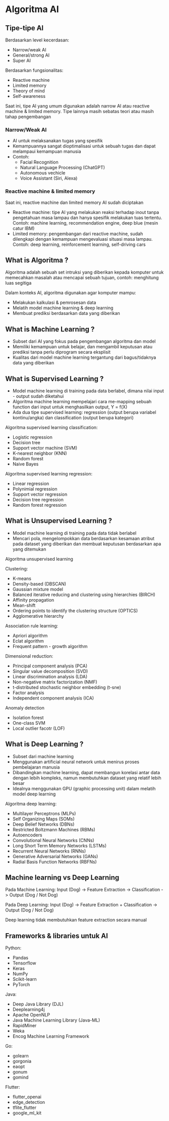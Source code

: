 # Algoritma AI

## Tipe-tipe AI

Berdasarkan level kecerdasan:

- Narrow/weak AI
- General/strong AI
- Super AI

Berdasarkan fungsionalitas:

- Reactive machine
- Limited memory
- Theory of mind
- Self-awareness

Saat ini, tipe AI yang umum digunakan adalah narrow AI atau reactive machine & limited memory. Tipe lainnya masih sebatas teori atau masih tahap pengembangan

### Narrow/Weak AI

- AI untuk melaksanakan tugas yang spesifik
- Kemampuannya sangat dioptimalisasi untuk sebuah tugas dan dapat melampaui kemampuan manusia
- Contoh:
  - Facial Recognition
  - Natural Language Processing (ChatGPT)
  - Autonomous vechicle
  - Voice Assistant (Siri, Alexa)

### Reactive machine & limited memory

Saat ini, reactive machine dan limited memory AI sudah diciptakan

- Reactive machine: tipe AI yang melakukan reaksi terhadap inout tanpa pengetahuan masa lampau dan hanya spesifik melakukan tuas tertentu. Contoh: machine learning, recommendation engine, deep blue (mesin catur IBM)
- Limited memory: pengembangan dari reactive machine, sudah dilengkapi dengan kemampuan mengevaluasi situasi masa lampau. Contoh: deep learning, reinforcement learning, self-driving cars

## What is Algoritma ?

Algoritma adalah sebuah set intruksi yang diberikan kepada komputer untuk memecahkan masalah atau mencapai sebuah tujuan, contoh: menghitung luas segitiga

Dalam konteks AI, algoritma digunakan agar komputer mampu:

- Melakukan kalkulasi & pemrosesan data
- Melatih model machine learning & deep learning
- Membuat prediksi berdasarkan data yang diberikan

## What is Machine Learning ?

- Subset dari AI yang fokus pada pengembangan algoritma dan model
- Memiliki kemampuan untuk belajar, dan mengambil keputusan atau prediksi tanpa perlu diprogram secara eksplisit
- Kualitas dari model machine learning tergantung dari bagus/tidaknya data yang diberikan

## What is Supervised Learning ?

- Model machine learning di training pada data berlabel, dimana nilai input - output sudah diketahui
- Algoritma machine learning mempelajari cara me-mapping sebuah function dari input untuk menghasilkan output, Y = f(X)
- Ada dua tipe supervised learning: regression (output berupa variabel kontinu/angka) dan classification (output berupa kategori)

Algoritma supervised learning classification:

- Logistic regression
- Decision tree
- Support vector machine (SVM)
- K-nearest neighbor (KNN)
- Random forest
- Naive Bayes

Algoritma supervised learning regression:

- Linear regression
- Polynimial regression
- Support vector regression
- Decision tree regression
- Random forest regression

## What is Unsupervised Learning ?

- Model machine learning di training pada data tidak berlabel
- Mencari pola, mengelompokkan data berdasarkan kesamaan atribut pada dataset yang diberikan dan membuat keputusan berdasarkan apa yang ditemukan

Algoritma unsupervised learning

Clustering:

- K-means
- Density-based (DBSCAN)
- Gaussian mixture model
- Balanced iterative reducing and clustering using hierarchies (BIRCH)
- Affinity propagation
- Mean-shift
- Ordering points to identify the clustering structure (OPTICS)
- Agglomerative hierarchy

Association rule learning:

- Apriori algorithm
- Eclat algorithm
- Frequent pattern - growth algorithm

Dimensional reduction:

- Principal component analysis (PCA)
- Singular value decomposition (SVD)
- Linear discrimination analysis (LDA)
- Non-negative matrix factorization (NMF)
- t-distributed stochastic neighbor embedding (t-sne)
- Factor analysis
- Independent component analysis (ICA)

Anomaly detection

- Isolation forest
- One-class SVM
- Local outlier facotr (LOF)

## What is Deep Learning ?

- Subset dari machine learning
- Menggunakan artificial neural network untuk menirus proses pembelajaran manusia
- Dibandingkan machine learning, dapat membangun korelasi antar data dengan lebih kompleks, namun membutuhkan dataset yang relatif lebih besar
- Idealnya menggunakan GPU (graphic processing unit) dalam melatih model deep learning

Algoritma deep learning:

- Multilayer Perceptrons (MLPs)
- Self Organizing Maps (SOMs)
- Deep Belief Networks (DBNs)
- Restricted Boltzmann Machines (RBMs)
- Autoencoders
- Convolutional Neural Networks (CNNs)
- Long Short Term Memory Networks (LSTMs)
- Recurrent Neural Networks (RNNs)
- Generative Adversarial Networks (GANs)
- Radial Basis Function Networks (RBFNs)

## Machine learning vs Deep Learning

Pada Machine Learning:
Input (Dog) -> Feature Extraction -> Classification -> Output (Dog / Not Dog)

Pada Deep Learning:
Input (Dog) -> Feature Extraction + Classification -> Output (Dog / Not Dog)

Deep learning tidak membutuhkan feature extraction secara manual

## Frameworks & libraries untuk AI

Python:

- Pandas
- Tensorflow
- Keras
- NumPy
- Scikit-learn
- PyTorch

Java:

- Deep Java Library (DJL)
- Deeplearning4j
- Apache OpenNLP
- Java Machine Learning Library (Java-ML)
- RapidMiner
- Weka
- Encog Machine Learning Framework

Go:

- golearn
- gorgonia
- eaopt
- gonum
- gomind

Flutter:

- flutter_openai
- edge_detection
- tflite_flutter
- google_ml_kit

